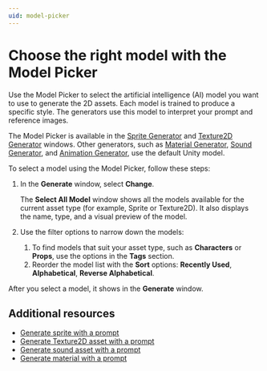 ```yaml
---
uid: model-picker
---
```


# Choose the right model with the Model Picker

Use the Model Picker to select the artificial intelligence (AI) model you want to use to generate the 2D assets. Each model is trained to produce a specific style. The generators use this model to interpret your prompt and reference images.

The Model Picker is available in the [Sprite Generator](xref:sprite-overview) and [Texture2D Generator](xref:texture2d-overview) windows. Other generators, such as [Material Generator](xref:material-overview), [Sound Generator](xref:sound-intro), and [Animation Generator](xref:animation-intro), use the default Unity model.

To select a model using the Model Picker, follow these steps:

1. In the **Generate** window, select **Change**.

   The **Select All Model** window shows all the models available for the current asset type (for example, Sprite or Texture2D). It also displays the name, type, and a visual preview of the model.

1. Use the filter options to narrow down the models:

   1. To find models that suit your asset type, such as **Characters** or **Props**, use the options in the **Tags** section.
   1. Reorder the model list with the **Sort** options: **Recently Used**, **Alphabetical**, **Reverse Alphabetical**.

After you select a model, it shows in the **Generate** window.

## Additional resources

* [Generate sprite with a prompt](xref:generate-sprite)
* [Generate Texture2D asset with a prompt](xref:generate-texture2d)
* [Generate sound asset with a prompt](xref:sound-prompt)
* [Generate material with a prompt](xref:material-generate-prompt)